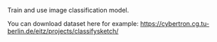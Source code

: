 Train and use image classification model.

You can download dataset here for example: https://cybertron.cg.tu-berlin.de/eitz/projects/classifysketch/
